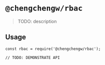 # `@chengchengw/rbac`

> TODO: description

## Usage

```
const rbac = require('@chengchengw/rbac');

// TODO: DEMONSTRATE API
```
